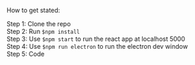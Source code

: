 How to get stated:

Step 1: Clone the repo <br />
Step 2: Run `$npm install` <br />
Step 3: Use `$npm start` to run the react app at localhost 5000<br />
Step 4: Use `$npm run electron` to run the electron dev window<br />
Step 5: Code <br />
